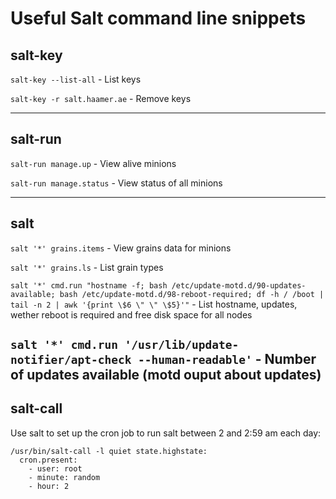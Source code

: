 # Useful Salt command line snippets

## salt-key

`salt-key --list-all` - List keys

`salt-key -r salt.haamer.ae` - Remove keys

----------

## salt-run

`salt-run manage.up` - View alive minions

`salt-run manage.status` - View status of all minions

----------

## salt

`salt '*' grains.items` - View grains data for minions

`salt '*' grains.ls` - List grain types

`salt '*' cmd.run "hostname -f; bash /etc/update-motd.d/90-updates-available; bash /etc/update-motd.d/98-reboot-required; df -h / /boot | tail -n 2 | awk '{print \$6 \" \" \$5}'"` - List hostname, updates, wether reboot is required and free disk space for all nodes

`salt '*' cmd.run '/usr/lib/update-notifier/apt-check --human-readable'` - Number of updates available (motd ouput about updates)
----------

## salt-call

Use salt to set up the cron job to run salt between 2 and 2:59 am each day:

```salt
/usr/bin/salt-call -l quiet state.highstate:
  cron.present:
    - user: root
    - minute: random
    - hour: 2
```
